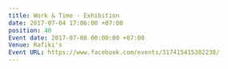 ```yaml
---
title: Work & Time - Exhibition
date: 2017-07-04 17:06:00 +07:00
position: 40
Event date: 2017-07-08 00:00:00 +07:00
Venue: Rafiki's
Event URL: https://www.facebook.com/events/317415415382238/
---
```


